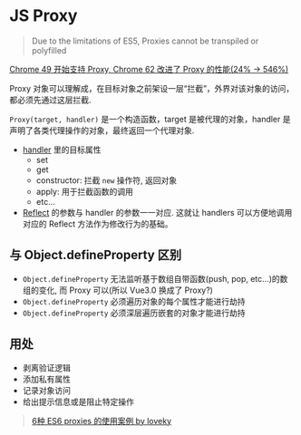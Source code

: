 # JS Proxy

> Due to the limitations of ES5, Proxies cannot be transpiled or polyfilled

[Chrome 49 开始支持 Proxy, Chrome 62 改进了 Proxy 的性能(24% -> 546%)](https://static001.geekbang.org/con/31/pdf/229180902/file/GMTC2018-%E3%80%8AV8%E3%80%81JavaScript+%E7%9A%84%E7%8E%B0%E5%9C%A8%E4%B8%8E%E6%9C%AA%E6%9D%A5%E3%80%8B-%E8%BF%B7%E6%B8%A1.pdf)

Proxy 对象可以理解成，在目标对象之前架设一层“拦截”，外界对该对象的访问，都必须先通过这层拦截.

`Proxy(target, handler)` 是一个构造函数，target 是被代理的对象，handler 是声明了各类代理操作的对象，最终返回一个代理对象.

* [handler](https://developer.mozilla.org/zh-CN/docs/Web/JavaScript/Reference/Global_Objects/Proxy/handler) 里的目标属性
  * set
  * get
  * constructor: 拦截 `new` 操作符, 返回对象
  * apply: 用于拦截函数的调用
  * etc...
* [Reflect](https://developer.mozilla.org/zh-CN/docs/Web/JavaScript/Reference/Global_Objects/Reflect) 的参数与 handler 的参数一一对应. 这就让 handlers 可以方便地调用对应的 Reflect 方法作为修改行为的基础。

## 与 Object.defineProperty 区别

* `Object.defineProperty` 无法监听基于数组自带函数(push, pop, etc...)的数组的变化, 而 Proxy 可以(所以 Vue3.0 换成了 Proxy?)
* `Object.defineProperty` 必须遍历对象的每个属性才能进行劫持
* `Object.defineProperty` 必须深层遍历嵌套的对象才能进行劫持

## 用处

* 剥离验证逻辑
* 添加私有属性
* 记录对象访问
* 给出提示信息或是阻止特定操作

> [6种 ES6 proxies 的使用案例 by loveky](http://www.zcfy.cc/article/6-compelling-use-cases-for-es6-proxies-888.html)